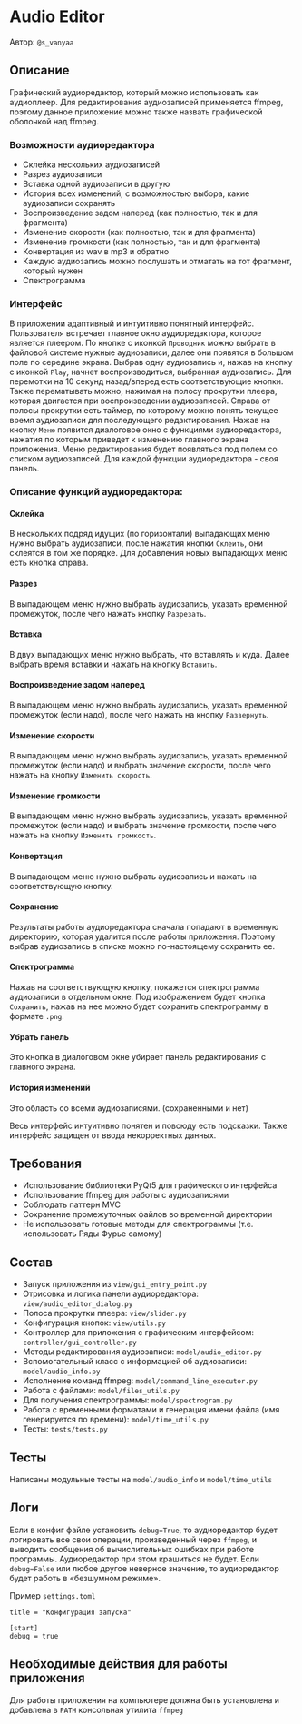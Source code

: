 # Audio Editor

Автор: `@s_vanyaa`

## Описание

Графический аудиоредактор, который можно использовать как аудиоплеер. 
Для редактирования аудиозаписей применяется ffmpeg, 
поэтому данное приложение можно также назвать графической
оболочкой над ffmpeg.

### Возможности аудиоредактора

* Склейка нескольких аудиозаписей
* Разрез аудиозаписи
* Вставка одной аудиозаписи в другую
* История всех изменений, с возможностью выбора, какие аудиозаписи сохранять
* Воспроизведение задом наперед (как полностью, так и для фрагмента)
* Изменение скорости (как полностью, так и для фрагмента)
* Изменение громкости (как полностью, так и для фрагмента)
* Конвертация из wav в mp3 и обратно
* Каждую аудиозапись можно послушать и отматать на тот фрагмент, который нужен
* Спектрограмма

### Интерфейс

В приложении адаптивный и интуитивно понятный интерфейс. Пользователя встречает главное окно аудиоредактора,
которое является плеером. По кнопке с иконкой `Проводник` можно выбрать в файловой системе нужные аудиозаписи,
далее они появятся в большом поле по середине экрана. Выбрав одну аудиозапись и, нажав на кнопку с иконкой `Play`,
начнет воспроизводиться, выбранная аудиозапись. Для перемотки на 10 секунд назад/вперед есть соответствующие кнопки.
Также перематывать можно, нажимая на полосу прокрутки плеера, которая двигается при воспроизведении аудиозаписей.
Справа от полосы прокрутки есть таймер, по которому можно понять текущее время аудиозаписи для последующего
редактирования. Нажав на кнопку `Меню` появится диалоговое окно с функциями аудиоредактора, нажатия по которым приведет
к изменению главного экрана приложения. Меню редактирования будет появляться под полем со списком аудиозаписей. Для
каждой функции аудиоредактора - своя панель. 

### Описание функций аудиоредактора:
#### Склейка

В нескольких подряд идущих (по горизонтали) выпадающих меню нужно выбрать аудиозаписи, 
после нажатия кнопки `Склеить`, они склеятся в том же порядке. Для добавления новых выпадающих меню есть кнопка справа.

#### Разрез

В выпадающем меню нужно выбрать аудиозапись, указать временной промежуток, после чего 
нажать кнопку `Разрезать`.

#### Вставка

В двух выпадающих меню нужно выбрать, что вставлять и куда. Далее выбрать время вставки и нажать на кнопку `Вставить`.

#### Воспроизведение задом наперед

В выпадающем меню нужно выбрать аудиозапись, указать временной промежуток (если надо), 
после чего нажать на кнопку `Развернуть`.

#### Изменение скорости

В выпадающем меню нужно выбрать аудиозапись, указать временной промежуток (если надо) и выбрать значение скорости, 
после чего нажать на кнопку `Изменить скорость`.

#### Изменение громкости 

В выпадающем меню нужно выбрать аудиозапись, указать временной промежуток (если надо) и выбрать значение громкости, 
после чего нажать на кнопку `Изменить громкость`.

#### Конвертация

В выпадающем меню нужно выбрать аудиозапись и нажать на соответствующую кнопку.

#### Сохранение

Результаты работы аудиоредактора сначала попадают в временную директорию, которая удалится после работы приложения.
Поэтому выбрав аудиозапись в списке можно по-настоящему сохранить ее.

#### Спектрограмма

Нажав на соответствующую кнопку, покажется спектрограмма аудиозаписи в отдельном окне. Под изображением будет кнопка
`Сохранить`, нажав на нее можно будет сохранить спектрограмму в формате `.png`.

#### Убрать панель

Это кнопка в диалоговом окне убирает панель редактирования с главного экрана.

#### История изменений

Это область со всеми аудиозаписями. (сохраненными и нет)

Весь интерфейс интуитивно понятен и повсюду есть подсказки. Также интерфейс защищен от ввода некорректных данных.

## Требования

* Использование библиотеки PyQt5 для графического интерфейса
* Использование ffmpeg для работы с аудиозаписями
* Соблюдать паттерн MVC
* Сохранение промежуточных файлов во временной директории
* Не использовать готовые методы для спектрограммы (т.е. использовать Ряды Фурье самому)

## Состав

* Запуск приложения из `view/gui_entry_point.py`
* Отрисовка и логика панели аудиоредактора: `view/audio_editor_dialog.py`
* Полоса прокрутки плеера: `view/slider.py`
* Конфигурация кнопок: `view/utils.py`
* Контроллер для приложения с графическим интерфейсом: `controller/gui_controller.py`
* Методы редактирования аудиозаписи: `model/audio_editor.py`
* Вспомогательный класс с информацией об аудиозаписи: `model/audio_info.py`
* Исполнение команд ffmpeg: `model/command_line_executor.py`
* Работа с файлами: `model/files_utils.py`
* Для получения спектрограммы: `model/spectrogram.py`
* Работа с временными форматами и генерация имени файла (имя генерируется по времени): `model/time_utils.py`
* Тесты: `tests/tests.py`

## Тесты

Написаны модульные тесты на `model/audio_info` и `model/time_utils`

## Логи

Если в конфиг файле установить `debug=True`, то аудиоредактор будет логировать все свои операции, 
произведенный через `ffmpeg`, и выводить сообщения об вычислительных ошибках при работе программы. 
Аудиоредактор при этом крашиться не будет. Если `debug=False` или любое другое неверное значение, то
аудиоредактор будет работь в «безшумном режиме».

Пример `settings.toml`
```
title = "Конфигурация запуска"

[start]
debug = true
```

## Необходимые действия для работы приложения

Для работы приложения на компьютере должна быть установлена и добавлена в `PATH` консольная утилита `ffmpeg`
